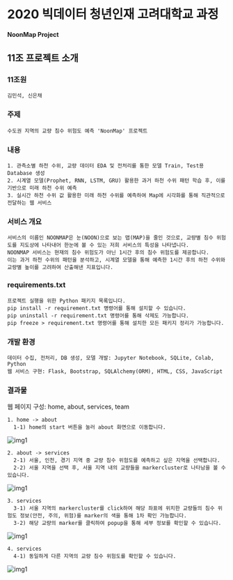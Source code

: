 # 2020 빅데이터 청년인재 고려대학교 과정
#### NoonMap Project

## 11조 프로젝트 소개
  ### 11조원
    김민석, 신은채

  ### 주제
    수도권 지역의 교량 침수 위험도 예측 'NoonMap' 프로젝트

  ### 내용
    1. 관측소별 하천 수위, 교량 데이터 EDA 및 전처리를 통한 모델 Train, Test용 Database 생성
    2. 시계열 모델(Prophet, RNN, LSTM, GRU) 활용한 과거 하천 수위 패턴 학습 후, 이를 기반으로 미래 하천 수위 예측
    3. 실시간 하천 수위 값 활용한 미래 하천 수위를 예측하여 Map에 시각화를 통해 직관적으로 전달하는 웹 서비스
    
  ### 서비스 개요
    서비스의 이름인 NOONMAP은 눈(NOON)으로 보는 맵(MAP)을 줄인 것으로, 교량별 침수 위험도를 지도상에 나타내어 한눈에 볼 수 있는 저희 서비스의 특성을 나타냅니다.
    NOONMAP 서비스는 현재의 침수 위험도가 아닌 1시간 후의 침수 위험도를 제공합니다.
    이는 과거 하천 수위의 패턴을 분석하고, 시계열 모델을 통해 예측한 1시간 후의 하천 수위와 교량별 높이를 고려하여 산출해낸 지표입니다.

  ### requirements.txt
    프로젝트 실행을 위한 Python 패키지 목록입니다.
    pip install -r requirement.txt 명령어를 통해 설치할 수 있습니다.
    pip uninstall -r requirement.txt 명령어를 통해 삭제도 가능합니다.
    pip freeze > requirement.txt 명령어를 통해 설치한 모든 패키지 정리가 가능합니다.
    
  ### 개발 환경
    데이터 수집, 전처리, DB 생성, 모델 개발: Jupyter Notebook, SQLite, Colab, Python
    웹 서비스 구현: Flask, Bootstrap, SQLAlchemy(ORM), HTML, CSS, JavaScript

  ### 결과물
   웹 페이지 구성: home, about, services, team
    
    1. home -> about
      1-1) home의 start 버튼을 눌러 about 화면으로 이동합니다.
![img1](https://github.com/bigdata-course-KU-team11/NoonMap-Project/blob/master/img/step1.gif)

    2. about -> services
      2-1) 서울, 인천, 경기 지역 중 교량 침수 위험도를 예측하고 싶은 지역을 선택합니다.
      2-2) 서울 지역을 선택 후, 서울 지역 내의 교량들을 markercluster로 나타남을 볼 수 있습니다.
![img1](https://github.com/bigdata-course-KU-team11/NoonMap-Project/blob/master/img/step2.gif)

    3. services
      3-1) 서울 지역의 markercluster를 click하여 해당 좌표에 위치한 교량들의 침수 위험도 정보(안전, 주의, 위험)를 marker의 색을 통해 1차 확인 가능합니다.
      3-2) 해당 교량의 marker를 클릭하여 popup을 통해 세부 정보를 확인할 수 있습니다.
![img1](https://github.com/bigdata-course-KU-team11/NoonMap-Project/blob/master/img/step3.gif)

    4. services
      4-1) 동일하게 다른 지역의 교량 침수 위험도를 확인할 수 있습니다.
![img1](https://github.com/bigdata-course-KU-team11/NoonMap-Project/blob/master/img/step5.gif)
